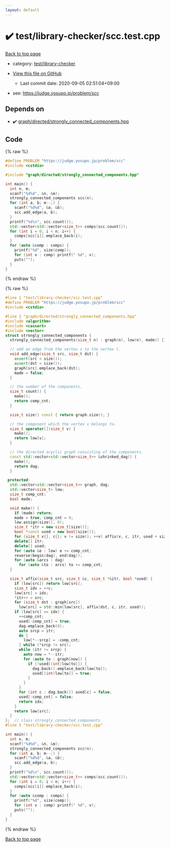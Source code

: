 ```yaml
---
layout: default
---
```


<!-- mathjax config similar to math.stackexchange -->
<script type="text/javascript" async
  src="https://cdnjs.cloudflare.com/ajax/libs/mathjax/2.7.5/MathJax.js?config=TeX-MML-AM_CHTML">
</script>
<script type="text/x-mathjax-config">
  MathJax.Hub.Config({
    TeX: { equationNumbers: { autoNumber: "AMS" }},
    tex2jax: {
      inlineMath: [ ['$','$'] ],
      processEscapes: true
    },
    "HTML-CSS": { matchFontHeight: false },
    displayAlign: "left",
    displayIndent: "2em"
  });
</script>

<script type="text/javascript" src="https://cdnjs.cloudflare.com/ajax/libs/jquery/3.4.1/jquery.min.js"></script>
<script src="https://cdn.jsdelivr.net/npm/jquery-balloon-js@1.1.2/jquery.balloon.min.js" integrity="sha256-ZEYs9VrgAeNuPvs15E39OsyOJaIkXEEt10fzxJ20+2I=" crossorigin="anonymous"></script>
<script type="text/javascript" src="../../../assets/js/copy-button.js"></script>
<link rel="stylesheet" href="../../../assets/css/copy-button.css" />


# :heavy_check_mark: test/library-checker/scc.test.cpp

<a href="../../../index.html">Back to top page</a>

* category: <a href="../../../index.html#8a40f8ed03f4cdb6c2fe0a2d4731a143">test/library-checker</a>
* <a href="{{ site.github.repository_url }}/blob/master/test/library-checker/scc.test.cpp">View this file on GitHub</a>
    - Last commit date: 2020-09-05 02:51:04+09:00


* see: <a href="https://judge.yosupo.jp/problem/scc">https://judge.yosupo.jp/problem/scc</a>


## Depends on

* :heavy_check_mark: <a href="../../../library/graph/directed/strongly_connected_components.hpp.html">graph/directed/strongly_connected_components.hpp</a>


## Code

<a id="unbundled"></a>
{% raw %}
```cpp
#define PROBLEM "https://judge.yosupo.jp/problem/scc"
#include <cstdio>

#include "graph/directed/strongly_connected_components.hpp"

int main() {
  int n, m;
  scanf("%d%d", &n, &m);
  strongly_connected_components scc(n);
  for (int a, b; m--;) {
    scanf("%d%d", &a, &b);
    scc.add_edge(a, b);
  }
  printf("%d\n", scc.count());
  std::vector<std::vector<size_t>> comps(scc.count());
  for (int i = 0; i < n; i++) {
    comps[scc[i]].emplace_back(i);
  }
  for (auto &comp : comps) {
    printf("%d", size(comp));
    for (int v : comp) printf(" %d", v);
    puts("");
  }
}

```
{% endraw %}

<a id="bundled"></a>
{% raw %}
```cpp
#line 1 "test/library-checker/scc.test.cpp"
#define PROBLEM "https://judge.yosupo.jp/problem/scc"
#include <cstdio>

#line 2 "graph/directed/strongly_connected_components.hpp"
#include <algorithm>
#include <cassert>
#include <vector>
struct strongly_connected_components {
  strongly_connected_components(size_t n) : graph(n), low(n), made() {}

  // add an edge from the vertex s to the vertex t.
  void add_edge(size_t src, size_t dst) {
    assert(src < size());
    assert(dst < size());
    graph[src].emplace_back(dst);
    made = false;
  }

  // the number of the components.
  size_t count() {
    make();
    return comp_cnt;
  }

  size_t size() const { return graph.size(); }

  // the component which the vertex v belongs to.
  size_t operator[](size_t v) {
    make();
    return low[v];
  }

  // the directed acyclic graph consisting of the components.
  const std::vector<std::vector<size_t>> &shrinked_dag() {
    make();
    return dag;
  }

 protected:
  std::vector<std::vector<size_t>> graph, dag;
  std::vector<size_t> low;
  size_t comp_cnt;
  bool made;

  void make() {
    if (made) return;
    made = true, comp_cnt = 0;
    low.assign(size(), 0);
    size_t *itr = new size_t[size()];
    bool *const used = new bool[size()];
    for (size_t v{}, c{}; v != size(); ++v) affix(v, c, itr, used + size());
    delete[] itr;
    delete[] used;
    for (auto &e : low) e += comp_cnt;
    reverse(begin(dag), end(dag));
    for (auto &arcs : dag)
      for (auto &to : arcs) to += comp_cnt;
  }

  size_t affix(size_t src, size_t &c, size_t *&itr, bool *used) {
    if (low[src]) return low[src];
    size_t idx = ++c;
    low[src] = idx;
    *itr++ = src;
    for (size_t dst : graph[src])
      low[src] = std::min(low[src], affix(dst, c, itr, used));
    if (low[src] == idx) {
      ++comp_cnt;
      used[-comp_cnt] = true;
      dag.emplace_back(0);
      auto srcp = itr;
      do {
        low[*--srcp] = -comp_cnt;
      } while (*srcp != src);
      while (itr != srcp) {
        auto now = *--itr;
        for (auto to : graph[now]) {
          if (!used[(int)low[to]]) {
            dag.back().emplace_back(low[to]);
            used[(int)low[to]] = true;
          }
        }
      }
      for (int c : dag.back()) used[c] = false;
      used[-comp_cnt] = false;
      return idx;
    }
    return low[src];
  }
};  // class strongly_connected_components
#line 5 "test/library-checker/scc.test.cpp"

int main() {
  int n, m;
  scanf("%d%d", &n, &m);
  strongly_connected_components scc(n);
  for (int a, b; m--;) {
    scanf("%d%d", &a, &b);
    scc.add_edge(a, b);
  }
  printf("%d\n", scc.count());
  std::vector<std::vector<size_t>> comps(scc.count());
  for (int i = 0; i < n; i++) {
    comps[scc[i]].emplace_back(i);
  }
  for (auto &comp : comps) {
    printf("%d", size(comp));
    for (int v : comp) printf(" %d", v);
    puts("");
  }
}

```
{% endraw %}

<a href="../../../index.html">Back to top page</a>

